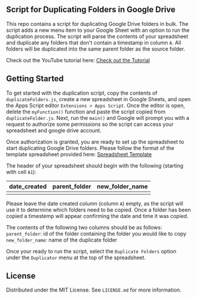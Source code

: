 <!-- DESCRIPTION -->
## Script for Duplicating Folders in Google Drive

This repo contains a script for duplicating Google Drive folders in bulk. The script adds a new menu item to your Google Sheet with an option to run the duplication process. The script will parse the contents of your spreadsheet and duplicate any folders that don't contain a timestamp in column `A`. All folders will be duplicated into the same parent folder as the source folder.

Check out the YouTube tutorial here: [Check out the Tutorial](https://youtu.be/GWnCoA3seVI)

## Getting Started

To get started with the duplication script, copy the contents of `duplicateFolders.js`, create a new spreadsheet in Google Sheets, and open the Apps Script editor `Extensions > Apps Script`. Once the editor is open, delete the `myFunction()` function and paste the script copied from `duplicateFolder.js`. Next, run the `main()` and Google will prompt you with a request to authorize some permissions so the script can access your spreadsheet and google drive account. 

Once authorization is granted, you are ready to set up the spreadsheet to start duplicating Google Drive folders. Please follow the format of the template spreadsheet provided here: [Spreadsheet Template](https://docs.google.com/spreadsheets/d/1psxqXe_9PG5ITPYeU5Sk8Fm0PhjihfsphqN-TAkeEio/edit#gid=0)

The header of your spreadsheet should begin with the following (starting with cell `A1`): 

| date_created   | parent_folder | new_folder_name  |
|:---------------|:--------------|:-----------------|
|                |               |                  |

Please leave the date created column (column `A`) empty, as the script will use it to determine which folders need to be copied. Once a folder has been copied a timestemp will appear confirming the date and time it was copied.

The contents of the following two columns should be as follows:\
`parent_folder`: id of the folder containing the folder you would like to copy\
`new_folder_name`: name of the duplicate folder

Once your ready to run the script, select the `Duplicate Folders` option under the `Duplicator` menu at the top of the spreadsheet.

<!-- LICENSE -->
## License

Distributed under the MIT License. See `LICENSE.md` for more information.